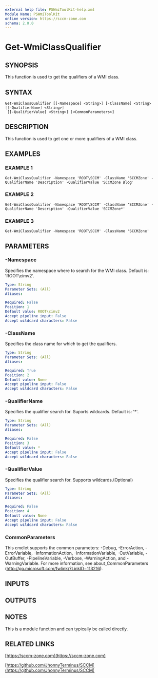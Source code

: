 ```yaml
---
external help file: PSWmiToolKit-help.xml
Module Name: PSWmiToolKit
online version: https://sccm-zone.com
schema: 2.0.0
---
```


# Get-WmiClassQualifier

## SYNOPSIS
This function is used to get the qualifiers of a WMI class.

## SYNTAX

```
Get-WmiClassQualifier [[-Namespace] <String>] [-ClassName] <String> [[-QualifierName] <String>]
 [[-QualifierValue] <String>] [<CommonParameters>]
```

## DESCRIPTION
This function is used to get one or more qualifiers of a WMI class.

## EXAMPLES

### EXAMPLE 1
```
Get-WmiClassQualifier -Namespace 'ROOT\SCCM' -ClassName 'SCCMZone' -QualifierName 'Description' -QualifierValue 'SCCMZone Blog'
```

### EXAMPLE 2
```
Get-WmiClassQualifier -Namespace 'ROOT\SCCM' -ClassName 'SCCMZone' -QualifierName 'Description' -QualifierValue 'SCCMZone*'
```

### EXAMPLE 3
```
Get-WmiClassQualifier -Namespace 'ROOT\SCCM' -ClassName 'SCCMZone'
```

## PARAMETERS

### -Namespace
Specifies the namespace where to search for the WMI class.
Default is: 'ROOT\cimv2'.

```yaml
Type: String
Parameter Sets: (All)
Aliases:

Required: False
Position: 1
Default value: ROOT\cimv2
Accept pipeline input: False
Accept wildcard characters: False
```

### -ClassName
Specifies the class name for which to get the qualifiers.

```yaml
Type: String
Parameter Sets: (All)
Aliases:

Required: True
Position: 2
Default value: None
Accept pipeline input: False
Accept wildcard characters: False
```

### -QualifierName
Specifies the qualifier search for.
Suports wildcards.
Default is: '*'.

```yaml
Type: String
Parameter Sets: (All)
Aliases:

Required: False
Position: 3
Default value: *
Accept pipeline input: False
Accept wildcard characters: False
```

### -QualifierValue
Specifies the qualifier search for.
Supports wildcards.(Optional)

```yaml
Type: String
Parameter Sets: (All)
Aliases:

Required: False
Position: 4
Default value: None
Accept pipeline input: False
Accept wildcard characters: False
```

### CommonParameters
This cmdlet supports the common parameters: -Debug, -ErrorAction, -ErrorVariable, -InformationAction, -InformationVariable, -OutVariable, -OutBuffer, -PipelineVariable, -Verbose, -WarningAction, and -WarningVariable.
For more information, see about_CommonParameters (http://go.microsoft.com/fwlink/?LinkID=113216).

## INPUTS

## OUTPUTS

## NOTES
This is a module function and can typically be called directly.

## RELATED LINKS

[https://sccm-zone.com](https://sccm-zone.com)

[https://github.com/JhonnyTerminus/SCCM](https://github.com/JhonnyTerminus/SCCM)

